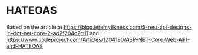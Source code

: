 # HATEOAS

Based on the article at https://blog.jeremylikness.com/5-rest-api-designs-in-dot-net-core-2-ad2f204c2d11
and https://www.codeproject.com/Articles/1204190/ASP-NET-Core-Web-API-and-HATEOAS
